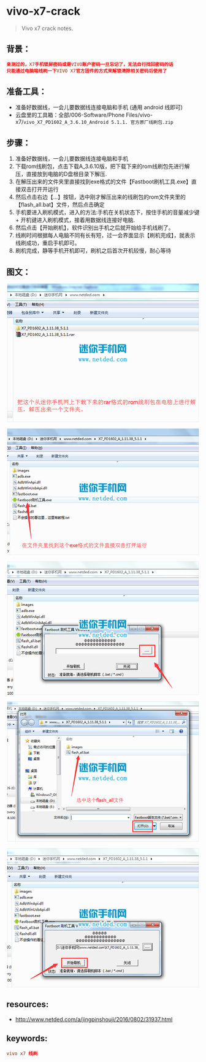 # vivo-x7-crack
> Vivo x7 crack notes.

## 背景：
```conf
亲测过的，X7手机锁屏密码或是VIVO账户密码一旦忘记了，无法自行找回密码的话
只能通过电脑端线刷一下VIVO X7官方固件的方式来解锁清除相关密码后使用了
```

## 准备工具：
- 准备好数据线，一会儿要数据线连接电脑和手机 (通用 android 线即可)
- 云盘里的工具箱：全部/006-Software/Phone Files/vivo-x7/`vivo_X7_PD1602_A_3.6.10_Android 5.1.1. 官方原厂线刷包.zip`


## 步骤：
1. 准备好数据线，一会儿要数据线连接电脑和手机
2. 下载rom线刷包，点击下载A_3.6.10版，把下载下来的rom线刷包先进行解压，直接放到电脑的D盘根目录下解压.
3. 在解压出来的文件夹里直接找到exe格式的文件【Fastboot刷机工具.exe】直接双击打开开运行
4. 然后点击右边【...】按钮，选中刚才解压出来的线刷包的rom文件夹里的【flash_all.bat】文件，然后点击确定
5. 手机要进入刷机模式，进入的方法:手机在关机状态下，按住手机的音量减少键 + 开机键进入刷机模式，接着用数据线连接好电脑.
6. 然后点击【开始刷机】，软件识别出手机之后就开始给手机线刷了。
7. 线刷时间根据每人电脑不同有长有短，过一会界面显示【刷机完成】，就表示线刷成功，重启手机即可。
8. 刷机完成，静等手机开机即可，刷机之后首次开机较慢，耐心等待

## 图文：
<center>
    <p><img src="assets/01.png"></p>
    <p><img src="assets/02.png"></p>
    <p><img src="assets/03.png"></p>
    <p><img src="assets/04.png"></p>
    <p><img src="assets/05.png"></p>
</center>

## resources:
+ http://www.netded.com/a/jingpinshouji/2016/0802/31937.html

## keywords: 
```conf
vivo x7 线刷
```